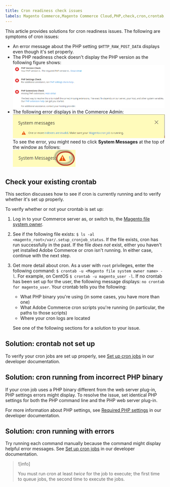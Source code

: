 ```yaml
---
title: Cron readiness check issues
labels: Magento Commerce,Magento Commerce Cloud,PHP,check,cron,crontab,how to,readiness,Adobe Commerce,cloud infrastructure,on-premises
---
```


This article provides solutions for cron readiness issues. The following are symptoms of cron issues:

* An error message about the PHP setting `$HTTP_RAW_POST_DATA` displays even though it's set properly.
* The PHP readiness check doesn't display the PHP version as the following figure shows:  
        ![upgr-tshoot-no-cron.png](assets/upgr-tshoot-no-cron.png)  
* The following error displays in the Commerce Admin:  
        ![compman-cron-not-running.png](assets/compman-cron-not-running.png)  
        To see the error, you might need to click **System Messages** at the top of the window as follows:  
        ![compman_sys-messages.png](assets/compman_sys-messages.png)

<h2 id="check-your-existing-crontab">Check your existing crontab</h2>

This section discusses how to see if cron is currently running and to verify whether it's set up properly.

To verify whether or not your crontab is set up:

1. Log in to your Commerce server as, or switch to, the [Magento file system owner](https://devdocs.magento.com/guides/v2.3/install-gde/prereq/file-sys-perms-over.html).
1. See if the following file exists: `$ ls -al <magento_root>/var/.setup_cronjob_status`. If the file exists, cron has run successfully in the past. If the file *does not* exist, either you haven't yet installed Adobe Commerce or cron isn't running. In either case, continue with the next step.    
1. Get more detail about cron. As a user with `root` privileges, enter the following command: `$ crontab -u <Magento file system owner name> -l`. For example, on CentOS `$ crontab -u magento_user -l`. If no crontab has been set up for the user, the following message displays:    `no crontab for magento_user`. Your crontab tells you the following:    
    * What PHP binary you're using (in some cases, you have more than one)
    * What Adobe Commerce cron scripts you're running (in particular, the paths to those scripts)
    * Where your cron logs are located

    See one of the following sections for a solution to your issue.    

<h2 id="solution-crontab-not-set-up">Solution: crontab not set up</h2>

To verify your cron jobs are set up properly, see [Set up cron jobs](https://devdocs.magento.com/guides/v2.3/install-gde/install/post-install-config.html#post-install-cron) in our developer documentation.

<h2 id="solution-cron-running-from-incorrect-php-binary">Solution: cron running from incorrect PHP binary</h2>

If your cron job uses a PHP binary different from the web server plug-in, PHP settings errors might display. To resolve the issue, set identical PHP settings for both the PHP command line and the PHP web server plug-in.

For more information about PHP settings, see [Required PHP settings](https://devdocs.magento.com/guides/v2.3/install-gde/prereq/php-settings.html) in our developer documentation.

<h2 id="solution-cron-running-with-errors">Solution: cron running with errors</h2>

Try running each command manually because the command might display helpful error messages. See [Set up cron jobs](https://devdocs.magento.com/guides/v2.3/install-gde/install/post-install-config.html#post-install-cron) in our developer documentation.

>![info]
>
>You must run cron at least *twice* for the job to execute; the first time to queue jobs, the second time to execute the jobs.
